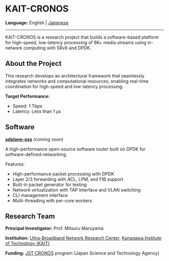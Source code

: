 # KAIT-CRONOS

**Language:** English | [Japanese](README_ja.md)

---

KAIT-CRONOS is a research project that builds a software-based platform for high-speed, low-latency processing of 8K+ media streams using in-network computing with SRv6 and DPDK.

## About the Project

This research develops an architectural framework that seamlessly integrates networks and computational resources, enabling real-time coordination for high-speed and low-latency processing.

**Target Performance:**
- Speed: 1 Tbps
- Latency: Less than 1 μs

## Software

[**sdplane-oss**](https://github.com/kait-cronos/sdplane-oss) *(coming soon)*

A high-performance open-source software router built on DPDK for software-defined networking.

Features:
- High-performance packet processing with DPDK
- Layer 2/3 forwarding with ACL, LPM, and FIB support  
- Built-in packet generator for testing
- Network virtualization with TAP interface and VLAN switching
- CLI management interface
- Multi-threading with per-core workers

## Research Team

**Principal Investigator:** Prof. Mitsuru Maruyama

**Institution:** [Ultra-Broadband Network Research Center](https://www.kait.jp/research/navi/maruyama.html), [Kanagawa Institute of Technology (KAIT)](https://www.kait.jp/)

**Funding:** [JST CRONOS](https://www.jst.go.jp/kisoken/cronos/overview/index.html) program (Japan Science and Technology Agency)


